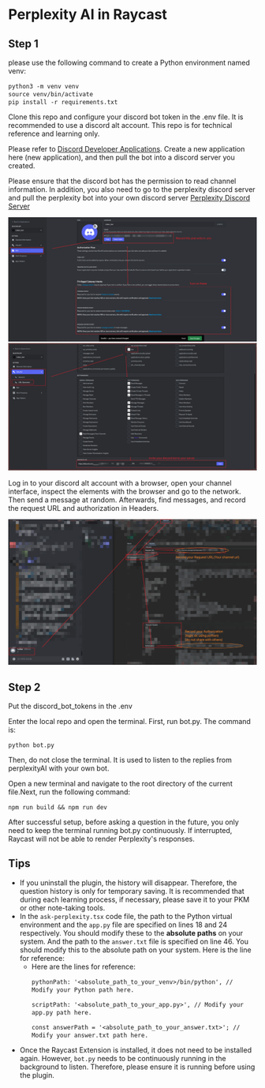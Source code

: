 # Perplexity AI in Raycast

## Step 1

please use the following command to create a Python environment named venv:

```
python3 -m venv venv
source venv/bin/activate
pip install -r requirements.txt
```

Clone this repo and configure your discord bot token in the .env file. It is recommended to use a discord alt account. This repo is for technical reference and learning only.

Please refer to [Discord Developer Applications](https://discord.com/developers/applications). Create a new application here (new application), and then pull the bot into a discord server you created.

Please ensure that the discord bot has the permission to read channel information. In addition, you also need to go to the perplexity discord server and pull the perplexity bot into your own discord server [Perplexity Discord Server](https://discord.com/invite/perplexity-ai)

![1695605515310](image/README/1695605515310.png)
![1695605634616](image/README/1695605634616.png)

Log in to your discord alt account with a browser, open your channel interface, inspect the elements with the browser and go to the network. Then send a message at random. Afterwards, find messages, and record the request URL and authorization in Headers.

![1695605268288](image/README/1695605268288.png)

## Step 2

Put the discord_bot_tokens in the .env

Enter the local repo and open the terminal. First, run bot.py. The command is:

```
python bot.py
```

Then, do not close the terminal. It is used to listen to the replies from perplexityAI with your own bot.

Open a new terminal and navigate to the root directory of the current file.Next, run the following command:

```
npm run build && npm run dev
```

After successful setup, before asking a question in the future, you only need to keep the terminal running bot.py continuously. If interrupted, Raycast will not be able to render Perplexity's responses.

## Tips

- If you uninstall the plugin, the history will disappear. Therefore, the question history is only for temporary saving. It is recommended that during each learning process, if necessary, please save it to your PKM or other note-taking tools.
- In the ```ask-perplexity.tsx``` code file, the path to the Python virtual environment and the ```app.py``` file are specified on lines 18 and 24 respectively. You should modify these to the **absolute paths** on your system. And the path to the `answer.txt` file is specified on line 46. You should modify this to the absolute path on your system. Here is the line for reference:
  - Here are the lines for reference:
    ```
    pythonPath: '<absolute_path_to_your_venv>/bin/python', // Modify your Python path here.
    ```
    ```
    scriptPath: '<absolute_path_to_your_app.py>', // Modify your app.py path here.
    ```
    ```
    const answerPath = '<absolute_path_to_your_answer.txt>'; // Modify your answer.txt path here.
    ```
- Once the Raycast Extension is installed, it does not need to be installed again. However, ```bot.py``` needs to be continuously running in the background to listen. Therefore, please ensure it is running before using the plugin.
